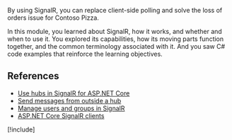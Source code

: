 By using SignalR, you can replace client-side polling and solve the loss of orders issue for Contoso Pizza. 

In this module, you learned about SignalR, how it works, and whether and when to use it. You explored its capabilities, how its moving parts function together, and the common terminology associated with it. And you saw C# code examples that reinforce the learning objectives.

## References

- [Use hubs in SignalR for ASP.NET Core](/aspnet/core/signalr/hubs)
- [Send messages from outside a hub](/aspnet/core/signalr/hubcontext)
- [Manage users and groups in SignalR](/aspnet/core/signalr/groups)
- [ASP.NET Core SignalR clients](/aspnet/core/signalr/client-features)

[!include[](../../../includes/dotnet-summary.md)]
